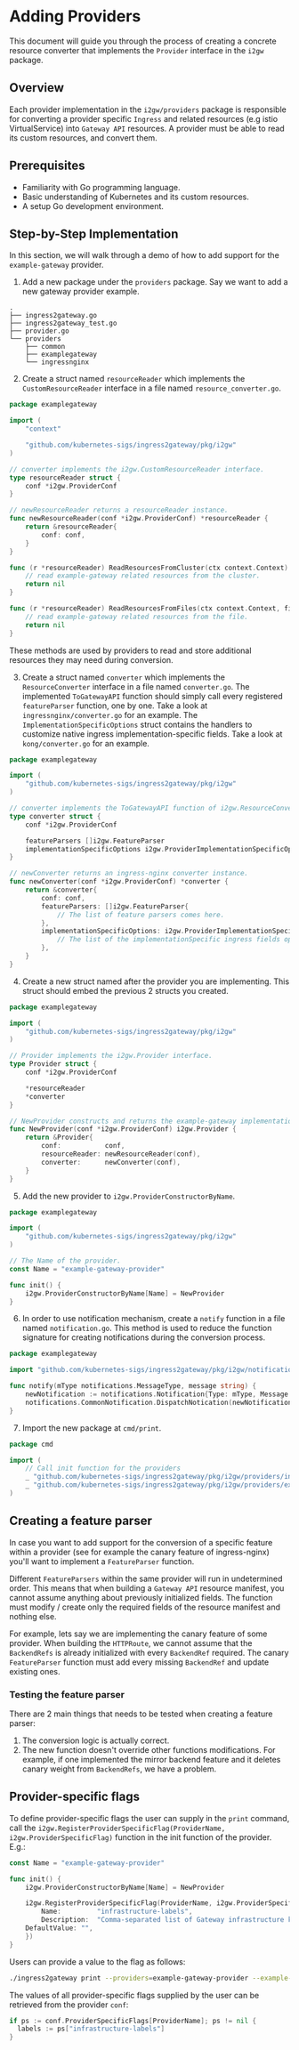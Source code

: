 # Adding Providers
This document will guide you through the process of creating a concrete resource converter that implements the `Provider`
interface in the `i2gw` package.

## Overview
Each provider implementation in the `i2gw/providers` package is responsible for converting a provider specific `Ingress`
and related resources (e.g istio VirtualService) into `Gateway API` resources.
A provider must be able to read its custom resources, and convert them.

## Prerequisites
* Familiarity with Go programming language.
* Basic understanding of Kubernetes and its custom resources.
* A setup Go development environment.

## Step-by-Step Implementation
In this section, we will walk through a demo of how to add support for the `example-gateway` provider.

1. Add a new package under the `providers` package. Say we want to add a new gateway provider example.
```
.
├── ingress2gateway.go
├── ingress2gateway_test.go
├── provider.go
└── providers
    ├── common
    ├── examplegateway
    └── ingressnginx
```
2. Create a struct named `resourceReader` which implements the `CustomResourceReader` interface in a file named
`resource_converter.go`.
```go
package examplegateway

import (
	"context"

	"github.com/kubernetes-sigs/ingress2gateway/pkg/i2gw"
)

// converter implements the i2gw.CustomResourceReader interface.
type resourceReader struct {
	conf *i2gw.ProviderConf
}

// newResourceReader returns a resourceReader instance.
func newResourceReader(conf *i2gw.ProviderConf) *resourceReader {
	return &resourceReader{
		conf: conf,
	}
}

func (r *resourceReader) ReadResourcesFromCluster(ctx context.Context) error {
	// read example-gateway related resources from the cluster.
	return nil
}

func (r *resourceReader) ReadResourcesFromFiles(ctx context.Context, filename string) error {
	// read example-gateway related resources from the file.
	return nil
}
```

These methods are used by providers to read and store additional resources they may need during conversion.

3. Create a struct named `converter` which implements the `ResourceConverter` interface in a file named `converter.go`.
The implemented `ToGatewayAPI` function should simply call every registered `featureParser` function, one by one.
Take a look at `ingressnginx/converter.go` for an example.
The `ImplementationSpecificOptions` struct contains the handlers to customize native ingress implementation-specific fields.
Take a look at `kong/converter.go` for an example.

```go
package examplegateway

import (
	"github.com/kubernetes-sigs/ingress2gateway/pkg/i2gw"
)

// converter implements the ToGatewayAPI function of i2gw.ResourceConverter interface.
type converter struct {
	conf *i2gw.ProviderConf

	featureParsers []i2gw.FeatureParser
	implementationSpecificOptions i2gw.ProviderImplementationSpecificOptions
}

// newConverter returns an ingress-nginx converter instance.
func newConverter(conf *i2gw.ProviderConf) *converter {
	return &converter{
		conf: conf,
		featureParsers: []i2gw.FeatureParser{
			// The list of feature parsers comes here.
		},
		implementationSpecificOptions: i2gw.ProviderImplementationSpecificOptions{
			// The list of the implementationSpecific ingress fields options comes here.
		},
	}
}
```
4. Create a new struct named after the provider you are implementing. This struct should embed the previous 2 structs
you created.
```go
package examplegateway

import (
	"github.com/kubernetes-sigs/ingress2gateway/pkg/i2gw"
)

// Provider implements the i2gw.Provider interface.
type Provider struct {
	conf *i2gw.ProviderConf

	*resourceReader
	*converter
}

// NewProvider constructs and returns the example-gateway implementation of i2gw.Provider.
func NewProvider(conf *i2gw.ProviderConf) i2gw.Provider {
	return &Provider{
		conf:           conf,
		resourceReader: newResourceReader(conf),
		converter:      newConverter(conf),
	}
}
```
5. Add the new provider to `i2gw.ProviderConstructorByName`.
```go
package examplegateway

import (
	"github.com/kubernetes-sigs/ingress2gateway/pkg/i2gw"
)

// The Name of the provider.
const Name = "example-gateway-provider"

func init() {
	i2gw.ProviderConstructorByName[Name] = NewProvider
}
```
6. In order to use notification mechanism, create a `notify` function in a file named `notification.go`. This method is used to reduce the function signature for creating notifications during the conversion process.
```go
package examplegateway

import "github.com/kubernetes-sigs/ingress2gateway/pkg/i2gw/notifications"

func notify(mType notifications.MessageType, message string) {
	newNotification := notifications.Notification{Type: mType, Message: message, Provider: string(ProviderName)}
    notifications.CommonNotification.DispatchNotication(newNotification)
}
```
7. Import the new package at `cmd/print`.
```go
package cmd

import (
	// Call init function for the providers
	_ "github.com/kubernetes-sigs/ingress2gateway/pkg/i2gw/providers/ingressnginx"
	_ "github.com/kubernetes-sigs/ingress2gateway/pkg/i2gw/providers/examplegateway"
)
```

## Creating a feature parser
In case you want to add support for the conversion of a specific feature within a provider (see for example the canary
feature of ingress-nginx) you'll want to implement a `FeatureParser` function.

Different `FeatureParsers` within the same provider will run in undetermined order. This means that when building a
`Gateway API` resource manifest, you cannot assume anything about previously initialized fields.
The function must modify / create only the required fields of the resource manifest and nothing else.

For example, lets say we are implementing the canary feature of some provider. When building the `HTTPRoute`, we cannot
assume that the `BackendRefs` is already initialized with every `BackendRef` required. The canary `FeatureParser`
function must add every missing `BackendRef` and update existing ones.

### Testing the feature parser
There are 2 main things that needs to be tested when creating a feature parser:
1. The conversion logic is actually correct.
2. The new function doesn't override other functions modifications.
For example, if one implemented the mirror backend feature and it deletes canary weight from `BackendRefs`, we have a
problem.

## Provider-specific flags
To define provider-specific flags the user can supply in the `print` command, call the
`i2gw.RegisterProviderSpecificFlag(ProviderName, i2gw.ProviderSpecificFlag)` function in the init function of the
provider. E.g.:
```go
const Name = "example-gateway-provider"

func init() {
	i2gw.ProviderConstructorByName[Name] = NewProvider

	i2gw.RegisterProviderSpecificFlag(ProviderName, i2gw.ProviderSpecificFlag{
		Name:         "infrastructure-labels",
		Description:  "Comma-separated list of Gateway infrastructure key=value labels",
    DefaultValue: "",
	})
}
```
Users can provide a value to the flag as follows:
```sh
./ingress2gateway print --providers=example-gateway-provider --example-gateway-provider-infrastructure-labels="app=my-app"
```
The values of all provider-specific flags supplied by the user can be retrieved from the provider `conf`:
```go
if ps := conf.ProviderSpecificFlags[ProviderName]; ps != nil {
  labels := ps["infrastructure-labels"]
}
```
